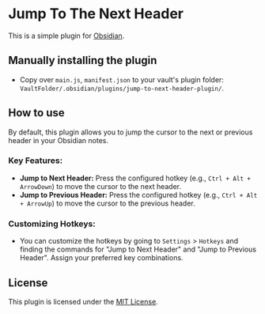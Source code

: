 # Jump To The Next Header

This is a simple plugin for [Obsidian](https://obsidian.md).

## Manually installing the plugin

- Copy over `main.js`, `manifest.json` to your vault's plugin folder: `VaultFolder/.obsidian/plugins/jump-to-next-header-plugin/`.

## How to use

By default, this plugin allows you to jump the cursor to the next or previous header in your Obsidian notes.

### Key Features:
- **Jump to Next Header:** Press the configured hotkey (e.g., `Ctrl + Alt + ArrowDown`) to move the cursor to the next header.
- **Jump to Previous Header:** Press the configured hotkey (e.g., `Ctrl + Alt + ArrowUp`) to move the cursor to the previous header.

### Customizing Hotkeys:
- You can customize the hotkeys by going to `Settings` > `Hotkeys` and finding the commands for "Jump to Next Header" and "Jump to Previous Header". Assign your preferred key combinations.

## License

This plugin is licensed under the [MIT License](LICENSE).
